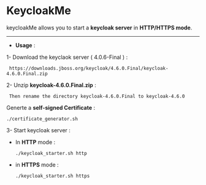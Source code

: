 # KeycloakMe

keycloakMe allows you to start a **keycloak server** in **HTTP/HTTPS mode**.

----------------------------------------------------------

* **Usage** :

 1- Download the keyclaok server ( 4.0.6-Final ) : 
 
     https://downloads.jboss.org/keycloak/4.6.0.Final/keycloak-4.6.0.Final.zip
 
 
 2- Unzip **keycloak-4.6.0.Final.zip** :
 
     Then rename the directory keycloak-4.6.0.Final to keycloak-4.6.0
 
 Generte a **self-signed Certificate** : 
 
    ./certificate_generator.sh
 
 3- Start keycloak server :
 
   * In **HTTP** mode  :
 
         ./keycloak_starter.sh http
 
   * in **HTTPS** mode : 
 
         ./keycloak_starter.sh https
 
 
 
